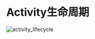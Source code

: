 # Activity生命周期

![activity_lifecycle](https://user-images.githubusercontent.com/57212793/130048140-21a0690e-f75b-42bd-a847-234b688b7eab.png)
